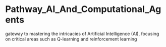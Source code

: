 # Pathway_AI_And_Computational_Agents
gateway to mastering the intricacies of Artificial Intelligence (AI), focusing on critical areas such as Q-learning and reinforcement learning
